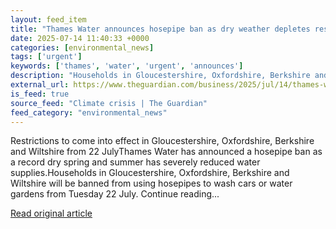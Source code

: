 ```yaml
---
layout: feed_item
title: "Thames Water announces hosepipe ban as dry weather depletes reservoirs"
date: 2025-07-14 11:40:33 +0000
categories: [environmental_news]
tags: ['urgent']
keywords: ['thames', 'water', 'urgent', 'announces']
description: "Households in Gloucestershire, Oxfordshire, Berkshire and Wiltshire will be banned from using hosepipes to wash cars or water gardens from Tuesday 22 July"
external_url: https://www.theguardian.com/business/2025/jul/14/thames-water-hosepipe-ban-gloucestershire-oxfordshire-wiltshire-berkshire
is_feed: true
source_feed: "Climate crisis | The Guardian"
feed_category: "environmental_news"
---
```


Restrictions to come into effect in Gloucestershire, Oxfordshire, Berkshire and Wiltshire from 22 JulyThames Water has announced a hosepipe ban as a record dry spring and summer has severely reduced water supplies.Households in Gloucestershire, Oxfordshire, Berkshire and Wiltshire will be banned from using hosepipes to wash cars or water gardens from Tuesday 22 July. Continue reading...

[Read original article](https://www.theguardian.com/business/2025/jul/14/thames-water-hosepipe-ban-gloucestershire-oxfordshire-wiltshire-berkshire)

